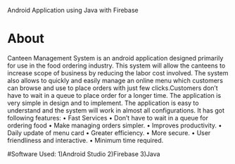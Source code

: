 Android Application using Java with Firebase

# About

Canteen Management System is an android application designed primarily for use in the food
ordering industry. This system will allow the canteens to increase scope of business by reducing
the labor cost involved. The system also allows to quickly and easily manage an online menu
which customers can browse and use to place orders with just few clicks.Customers don’t have
to wait in a queue to place order for a longer time.
The application is very simple in design and to implement. The application is easy to understand
and the system will work in almost all configurations. It has got following features:
• Fast Services
• Don’t have to wait in a queue for ordering food
• Make managing orders simpler.
• Improves productivity.
• Daily update of menu card
• Greater efficiency.
• More secure.
• User friendliness and interactive.
• Minimum time required.

#Software Used:
1)Android Studio
2)Firebase
3)Java
